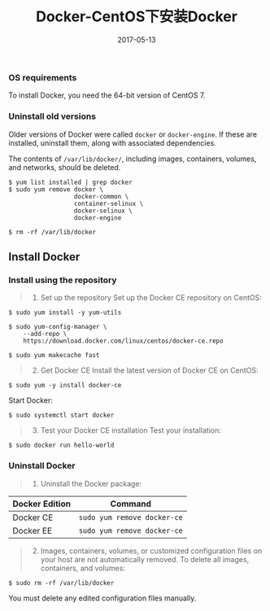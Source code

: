 ﻿---
title: Docker-CentOS下安装Docker
date: 2017-05-13
description: "CentOS下卸载与重新安装最新版本docker-ce"
categories: [Docker]
tags: [Docker]
---

### OS requirements
To install Docker, you need the 64-bit version of CentOS 7.

### Uninstall old versions
Older versions of Docker were called `docker` or `docker-engine`. If these are installed, uninstall them, along with associated dependencies.

The contents of `/var/lib/docker/`, including images, containers, volumes, and networks, should be deleted.

```shell
$ yum list installed | grep docker
$ sudo yum remove docker \
                  docker-common \
                  container-selinux \
                  docker-selinux \
                  docker-engine

$ rm -rf /var/lib/docker
```

## Install Docker
### Install using the repository
> 1. Set up the repository
Set up the Docker CE repository on CentOS:
```shell
$ sudo yum install -y yum-utils

$ sudo yum-config-manager \
    --add-repo \
    https://download.docker.com/linux/centos/docker-ce.repo

$ sudo yum makecache fast
```

> 2. Get Docker CE
Install the latest version of Docker CE on CentOS:
```shell
$ sudo yum -y install docker-ce
```
Start Docker:
```shell
$ sudo systemctl start docker
```

> 3. Test your Docker CE installation
Test your installation:
```shell
$ sudo docker run hello-world
```

### Uninstall Docker
> 1. Uninstall the Docker package:

| Docker Edition  | Command             |
| ------------- |:-------------------:|
| Docker CE     | `sudo yum remove docker-ce`  |
| Docker EE     | `sudo yum remove docker-ce`  |


> 2. Images, containers, volumes, or customized configuration files on your host are not automatically removed. To delete all images, containers, and volumes:
```shell
$ sudo rm -rf /var/lib/docker
```
You must delete any edited configuration files manually.